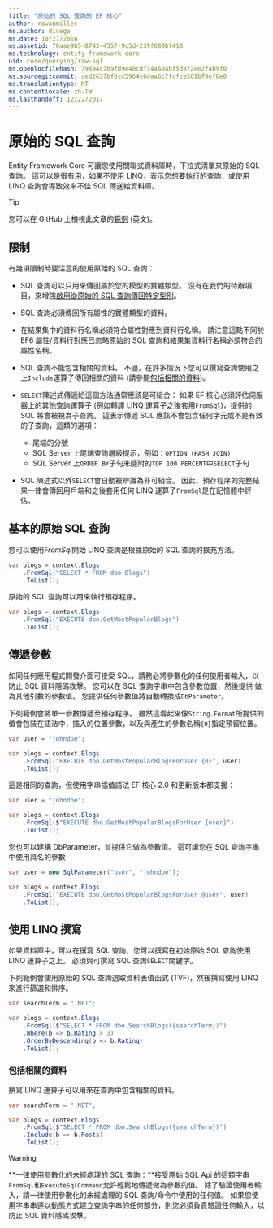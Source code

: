 ```yaml
---
title: "原始的 SQL 查詢的 EF 核心"
author: rowanmiller
ms.author: divega
ms.date: 10/27/2016
ms.assetid: 70aae9b5-8743-4557-9c5d-239f688bf418
ms.technology: entity-framework-core
uid: core/querying/raw-sql
ms.openlocfilehash: 79894c7b9fd9e40cdf14460abf5d872ee2f4b9f0
ms.sourcegitcommit: ced2637bf8cc5964c6daa6c7fcfce501bf9ef6e8
ms.translationtype: MT
ms.contentlocale: zh-TW
ms.lasthandoff: 12/22/2017
---
```

# <a name="raw-sql-queries"></a>原始的 SQL 查詢

Entity Framework Core 可讓您使用關聯式資料庫時，下拉式清單來原始的 SQL 查詢。 這可以是很有用，如果不使用 LINQ，表示您想要執行的查詢，或使用 LINQ 查詢會導致效率不佳 SQL 傳送給資料庫。

> [!TIP]  
> 您可以在 GitHub 上檢視此文章的[範例](https://github.com/aspnet/EntityFramework.Docs/tree/master/samples/core/Querying) \(英文\)。

## <a name="limitations"></a>限制

有幾項限制時要注意的使用原始的 SQL 查詢：
* SQL 查詢可以只用來傳回屬於您的模型的實體類型。 沒有在我們的待辦項目，來增強[啟用從原始的 SQL 查詢傳回特定型別](https://github.com/aspnet/EntityFramework/issues/1862)。

* SQL 查詢必須傳回所有屬性的實體類型的資料。

* 在結果集中的資料行名稱必須符合屬性對應到資料行名稱。 請注意這點不同於 EF6 屬性/資料行對應已忽略原始的 SQL 查詢和結果集資料行名稱必須符合的屬性名稱。

* SQL 查詢不能包含相關的資料。 不過，在許多情況下您可以撰寫查詢使用之上`Include`運算子傳回相關的資料 (請參閱[包括相關的資料](#including-related-data))。

* `SELECT`陳述式傳遞給這個方法通常應該是可組合： 如果 EF 核心必須評估伺服器上的其他查詢運算子 (例如轉譯 LINQ 運算子之後套用`FromSql`)，提供的 SQL 將會被視為子查詢。 這表示傳遞 SQL 應該不會包含任何字元或不是有效的子查詢，這類的選項：
  * 尾端的分號
  * SQL Server 上尾端查詢層級提示，例如：`OPTION (HASH JOIN)`
  * SQL Server 上`ORDER BY`子句未隨附的`TOP 100 PERCENT`中`SELECT`子句

* SQL 陳述式以外`SELECT`會自動被辨識為非可組合。 因此，預存程序的完整結果一律會傳回用戶端和之後套用任何 LINQ 運算子`FromSql`是在記憶體中評估。 

## <a name="basic-raw-sql-queries"></a>基本的原始 SQL 查詢

您可以使用*FromSql*開始 LINQ 查詢是根據原始的 SQL 查詢的擴充方法。

<!-- [!code-csharp[Main](samples/core/Querying/Querying/RawSQL/Sample.cs)] -->
``` csharp
var blogs = context.Blogs
    .FromSql("SELECT * FROM dbo.Blogs")
    .ToList();
```

原始的 SQL 查詢可以用來執行預存程序。

<!-- [!code-csharp[Main](samples/core/Querying/Querying/RawSQL/Sample.cs)] -->
``` csharp
var blogs = context.Blogs
    .FromSql("EXECUTE dbo.GetMostPopularBlogs")
    .ToList();
```

## <a name="passing-parameters"></a>傳遞參數

如同任何應用程式開發介面可接受 SQL，請務必將參數化的任何使用者輸入，以防止 SQL 資料隱碼攻擊。 您可以在 SQL 查詢字串中包含參數位置，然後提供 做為其他引數的參數值。 您提供任何參數值將自動轉換成`DbParameter`。

下列範例會將單一參數傳遞至預存程序。 雖然這看起來像`String.Format`所提供的值會包裝在語法中，插入的位置參數，以及與產生的參數名稱`{0}`指定預留位置。

<!-- [!code-csharp[Main](samples/core/Querying/Querying/RawSQL/Sample.cs)] -->
``` csharp
var user = "johndoe";

var blogs = context.Blogs
    .FromSql("EXECUTE dbo.GetMostPopularBlogsForUser {0}", user)
    .ToList();
```

這是相同的查詢，但使用字串插值語法 EF 核心 2.0 和更新版本都支援：

<!-- [!code-csharp[Main](samples/core/Querying/Querying/RawSQL/Sample.cs)] -->
``` csharp
var user = "johndoe";

var blogs = context.Blogs
    .FromSql($"EXECUTE dbo.GetMostPopularBlogsForUser {user}")
    .ToList();
```

您也可以建構 DbParameter，並提供它做為參數值。 這可讓您在 SQL 查詢字串中使用具名的參數

<!-- [!code-csharp[Main](samples/core/Querying/Querying/RawSQL/Sample.cs)] -->
``` csharp
var user = new SqlParameter("user", "johndoe");

var blogs = context.Blogs
    .FromSql("EXECUTE dbo.GetMostPopularBlogsForUser @user", user)
    .ToList();
```

## <a name="composing-with-linq"></a>使用 LINQ 撰寫

如果資料庫中，可以在撰寫 SQL 查詢，您可以撰寫在初始原始 SQL 查詢使用 LINQ 運算子之上。 必須與可撰寫 SQL 查詢`SELECT`關鍵字。

下列範例會使用原始的 SQL 查詢選取資料表值函式 (TVF)，然後撰寫使用 LINQ 來進行篩選和排序。

<!-- [!code-csharp[Main](samples/core/Querying/Querying/RawSQL/Sample.cs)] -->
``` csharp
var searchTerm = ".NET";

var blogs = context.Blogs
    .FromSql($"SELECT * FROM dbo.SearchBlogs({searchTerm})")
    .Where(b => b.Rating > 3)
    .OrderByDescending(b => b.Rating)
    .ToList();
```

### <a name="including-related-data"></a>包括相關的資料

撰寫 LINQ 運算子可以用來在查詢中包含相關的資料。

<!-- [!code-csharp[Main](samples/core/Querying/Querying/RawSQL/Sample.cs)] -->
``` csharp
var searchTerm = ".NET";

var blogs = context.Blogs
    .FromSql($"SELECT * FROM dbo.SearchBlogs({searchTerm})")
    .Include(b => b.Posts)
    .ToList();
```

> [!WARNING]  
> **一律使用參數化的未經處理的 SQL 查詢：**接受原始 SQL Api 的這類字串`FromSql`和`ExecuteSqlCommand`允許輕鬆地傳遞做為參數的值。 除了驗證使用者輸入，請一律使用參數化的未經處理的 SQL 查詢/命令中使用的任何值。 如果您使用字串串連以動態方式建立查詢字串的任何部分，則您必須負責驗證任何輸入，以防止 SQL 資料隱碼攻擊。
